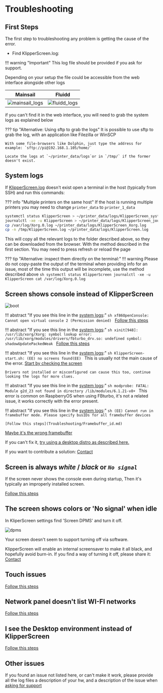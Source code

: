 
# Troubleshooting

## First Steps

The first step to troubleshooting any problem is getting the cause of the error.

* Find KlipperScreen.log:

!!! warning "Important"
    This log file should be provided if you ask for support.

Depending on your setup the file could be accessible from the web interface alongside other logs

|                        Mainsail                         |                       Fluidd                        |
|:-------------------------------------------------------:|:---------------------------------------------------:|
| ![mainsail_logs](img/troubleshooting/logs_mainsail.png) | ![fluidd_logs](img/troubleshooting/logs_fluidd.png) |

if you can't find it in the web interface, you will need to grab the system logs as explained below

??? tip "Alternative: Using sftp to grab the logs"
    It is possible to use sftp to grab the log, with an application like Filezilla or WinSCP

    With some file-browsers like Dolphin, just type the address for example: `sftp://pi@192.168.1.105/home/`

    Locate the logs at `~/printer_data/logs`or in `/tmp/` if the former doesn't exist.

## System logs

If [KlipperScreen.log](#first-steps) doesn't exist open a terminal in the host (typically from SSH) and
run this commands:

??? info "Multiple printers on the same host"
    If the host is running multiple printers you may need to change `printer_data` to `printer_1_data`

```sh
systemctl status KlipperScreen > ~/printer_data/logs/KlipperScreen_systemctl.log
journalctl -xe -u KlipperScreen > ~/printer_data/logs/KlipperScreen_journalctl.log
cp /var/log/Xorg.0.log ~/printer_data/logs/KlipperScreen_Xorg.log
cp -n /tmp/KlipperScreen.log ~/printer_data/logs/KlipperScreen.log
```

This will copy all the relevant logs to the folder described above, so they can be downloaded from the browser.
With the method described in the first section. You may need to press refresh or reload the page


??? tip "Alternative: inspect them directly on the terminal:"
    !!! warning
        Please do not copy-paste the output of the terminal when providing info for an issue,
        most of the time this output will be incomplete, use the method described above
    ```sh
    systemctl status KlipperScreen
    journalctl -xe -u KlipperScreen
    cat /var/log/Xorg.0.log
    ```


## Screen shows console instead of KlipperScreen

![boot](img/troubleshooting/boot.png)



!!! abstract "If you see this line in the [system logs](#system-logs):"
    ```sh
    xf86OpenConsole: Cannot open virtual console 2 (Permission denied)
    ```
    [Follow this steps](Troubleshooting/VC_ERROR.md)

!!! abstract "If you see this line in the [system logs](#system-logs):"
    ```sh
    xinit[948]: /usr/lib/xorg/Xorg: symbol lookup error: /usr/lib/xorg/modules/drivers/fbturbo_drv.so: undefined symbol: shadowUpdatePackedWeak
    ```
    [Follow this steps](Troubleshooting/FBturbo.md)

!!! abstract "If you see this line in the [system logs](#system-logs):"
    ```sh
    KlipperScreen-start.sh: (EE) no screens found(EE)
    ```
    This is usually not the main cause of the error. [Start by checking the screen](Troubleshooting/Physical_Install.md)

    Drivers not installed or misconfigured can cause this too, continue looking the logs for more clues.

!!! abstract "If you see this line in the [system logs](#system-logs):"
    ```sh
    modprobe: FATAL: Module g2d_23 not found in directory /lib/modules/6.1.21-v8+
    ```
    This error is common on RaspberryOS when using FBturbo, it's not a related issue, it works correctly with the error present.

!!! abstract "If you see this line in the [system logs](#system-logs):"
    ```sh
    (EE) Cannot run in framebuffer mode. Please specify busIDs for all framebuffer devices
    ```

    [Follow this steps](Troubleshooting/Framebuffer_id.md)



[Maybe it's the wrong framebuffer](Troubleshooting/Framebuffer.md)

If you can't fix it, [try using a desktop distro as described here.](Troubleshooting/Last_resort.md)

If you want to contribute a solution: [Contact](Contact.md)

## Screen is always ***white*** / ***black*** or ***`No signal`***

If the screen never shows the console even during startup, Then it's typically an improperly installed screen.

[Follow this steps](Troubleshooting/Physical_Install.md)


## The screen shows colors or 'No signal' when idle

In KliperScreen settings find 'Screen DPMS' and turn it off.

![dpms](img/troubleshooting/dpms.gif)

Your screen doesn't seem to support turning off via software.

KlipperScreen will enable an internal screensaver to make it all black, and hopefully avoid burn-in.
If you find a way of turning it off, please share it: [Contact](Contact.md)

## Touch issues

[Follow this steps](Troubleshooting/Touch_issues.md)

## Network panel doesn't list WI-FI networks

[Follow this steps](Troubleshooting/Network.md)

## I see the Desktop environment instead of KlipperScreen

[Follow this steps](Troubleshooting/Desktop.md)

## Other issues

If you found an issue not listed here, or can't make it work, please provide all the log files
a description of your hw, and a description of the issue when [asking for support](Contact.md)
